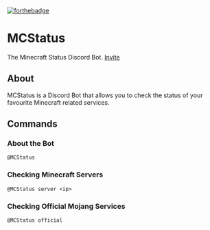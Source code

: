 [![forthebadge](http://forthebadge.com/images/badges/uses-js.svg)](http://forthebadge.com)

# MCStatus
The Minecraft Status Discord Bot. [Invite](https://discordapp.com/oauth2/authorize?client_id=291623138457026560&scope=bot)

## About
MCStatus is a Discord Bot that allows you to check the status of your favourite Minecraft related services.

## Commands

### About the Bot

```
@MCStatus
```

### Checking Minecraft Servers
```
@MCStatus server <ip>
```

### Checking Official Mojang Services
```
@MCStatus official
```
